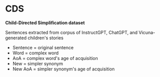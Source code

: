 # CDS
**Child-Directed Simplification dataset**

Sentences extracted from corpus of InstructGPT, ChatGPT, and Vicuna-generated children's stories

 - Sentence = original sentence
 - Word = complex word
 - AoA = complex word's age of acquisition
 - New = simpler synonym 
 - New AoA = simpler synonym's age of acquisition
